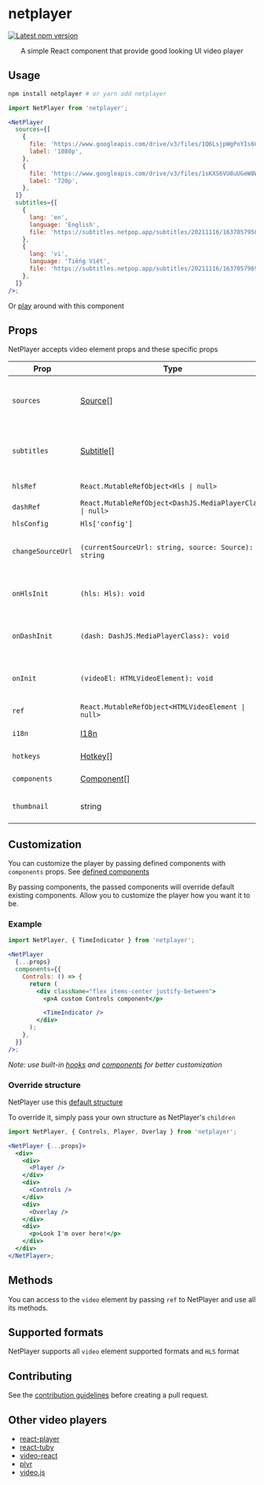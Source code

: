# netplayer

<a href='https://www.npmjs.com/package/netplayer'>
  <img src='https://img.shields.io/npm/v/netplayer.svg' alt='Latest npm version'>
</a>

<p align='center'>
  A simple React component that provide good looking UI video player
</p>

## Usage

```bash
npm install netplayer # or yarn add netplayer
```

```jsx
import NetPlayer from 'netplayer';

<NetPlayer
  sources={[
    {
      file: 'https://www.googleapis.com/drive/v3/files/1Q6LsjpWgPoYIs6GaD8G6lNZRM2-VJXAY?alt=media&key=AIzaSyCFwU3MAtwS2TgPPEObV-hDXexH83ae1Fs',
      label: '1080p',
    },
    {
      file: 'https://www.googleapis.com/drive/v3/files/1sKXS6VU8uUGeW8WPKDp2dXxwAJ96Tk9c?alt=media&key=AIzaSyCFwU3MAtwS2TgPPEObV-hDXexH83ae1Fs',
      label: '720p',
    },
  ]}
  subtitles={[
    {
      lang: 'en',
      language: 'English',
      file: 'https://subtitles.netpop.app/subtitles/20211116/1637057950304_国王排名 2_英语.srt',
    },
    {
      lang: 'vi',
      language: 'Tiếng Việt',
      file: 'https://subtitles.netpop.app/subtitles/20211116/1637057969656_国王排名 2_越南语.srt',
    },
  ]}
/>;
```

Or [play](https://hoangvu12.github.io/netplayer/) around with this component

## Props

NetPlayer accepts video element props and these specific props

| Prop              | Type                                                                                                   | Description                                                 | Default                                                                                                         | Required |
| ----------------- | ------------------------------------------------------------------------------------------------------ | ----------------------------------------------------------- | --------------------------------------------------------------------------------------------------------------- | -------- |
| `sources`         | [Source](https://github.com/hoangvu12/netplayer/blob/main/src/types/types.ts#L1)[]                     | An array of sources contain `file`, `label` and `type`      | `null`                                                                                                          | `true`   |
| `subtitles`       | [Subtitle](https://github.com/hoangvu12/netplayer/blob/main/src/types/types.ts#L6)[]                   | An array of subtitles contain `file`, `lang` and `language` | `null`                                                                                                          | `false`  |
| `hlsRef`          | `React.MutableRefObject<Hls \| null>`                                                                  | `hls.js` instance ref                                       | `React.createRef()`                                                                                             | `false`  |
| `dashRef`         | `React.MutableRefObject<DashJS.MediaPlayerClass \| null>`                                              | `dashjs` instance ref                                       | `React.createRef()`                                                                                             | `false`  |
| `hlsConfig`       | `Hls['config']`                                                                                        | `hls.js` config                                             | `{}`                                                                                                            | `false`  |
| `changeSourceUrl` | `(currentSourceUrl: string, source: Source): string`                                                   | A function that modify given source url (`hls` only)        | `() => null`                                                                                                    | `false`  |
| `onHlsInit`       | `(hls: Hls): void`                                                                                     | A function that called after hls.js initialization          | `() => null`                                                                                                    | `false`  |
| `onDashInit`      | `(dash: DashJS.MediaPlayerClass): void`                                                                | A function that called after dashjs initialization          | `() => null`                                                                                                    | `false`  |
| `onInit`          | `(videoEl: HTMLVideoElement): void`                                                                    | A function that called after video initialization           | `() => null`                                                                                                    | `false`  |
| `ref`             | `React.MutableRefObject<HTMLVideoElement \| null>`                                                     | `video` element ref                                         | `null`                                                                                                          | `false`  |
| `i18n`            | [I18n](https://github.com/hoangvu12/netplayer/blob/main/src/contexts/VideoPropsContext.tsx#L41)        | Translations                                                | [Default Translations](https://github.com/hoangvu12/netplayer/blob/main/src/contexts/VideoPropsContext.tsx#L69) | `false`  |
| `hotkeys`         | [Hotkey](https://github.com/hoangvu12/netplayer/blob/main/src/types/types.ts#L25)[]                    | Hotkeys (shortcuts)                                         | [Default Hotkeys](https://github.com/hoangvu12/netplayer/blob/main/src/contexts/VideoPropsContext.tsx#L99)      | `false`  |
| `components`      | [Component](https://github.com/hoangvu12/netplayer/blob/main/src/contexts/VideoPropsContext.tsx#L99)[] | See [Customization](#customization)                         | [Default components](https://github.com/hoangvu12/netplayer/blob/main/src/contexts/VideoPropsContext.tsx#L46)   | `false`  |
| `thumbnail`       | string                                                                                                 | Thumbnails on progress bar hover                            | `null`                                                                                                          | `false`  |

## Customization

You can customize the player by passing defined components with `components` props. See [defined components](https://github.com/hoangvu12/netplayer/blob/main/src/contexts/VideoPropsContext.tsx#L46)

By passing components, the passed components will override default existing components. Allow you to customize the player how you want it to be.

### Example

```jsx
import NetPlayer, { TimeIndicator } from 'netplayer';

<NetPlayer
  {...props}
  components={{
    Controls: () => {
      return (
        <div className="flex items-center justify-between">
          <p>A custom Controls component</p>

          <TimeIndicator />
        </div>
      );
    },
  }}
/>;
```

_Note: use built-in [hooks](https://github.com/hoangvu12/netplayer/tree/main/src/hooks) and [components](https://github.com/hoangvu12/netplayer/tree/main/src/components) for better customization_

### Override structure

NetPlayer use this [default structure](https://github.com/hoangvu12/netplayer/blob/main/src/components/DefaultUI/DefaultUI.tsx)

To override it, simply pass your own structure as NetPlayer's `children`

```jsx
import NetPlayer, { Controls, Player, Overlay } from 'netplayer';

<NetPlayer {...props}>
  <div>
    <div>
      <Player />
    </div>
    <div>
      <Controls />
    </div>
    <div>
      <Overlay />
    </div>
    <div>
      <p>Look I'm over here!</p>
    </div>
  </div>
</NetPlayer>;
```

## Methods

You can access to the `video` element by passing `ref` to NetPlayer and use all its methods.

## Supported formats

NetPlayer supports all `video` element supported formats and `HLS` format

## Contributing

See the [contribution guidelines](github.com/hoangvu12/netplayer/blob/main/CONTRIBUTING.md) before creating a pull request.

## Other video players

- [react-player](https://github.com/CookPete/react-player)
- [react-tuby](https://github.com/napthedev/react-tuby)
- [video-react](https://github.com/video-react/video-react)
- [plyr](https://github.com/sampotts/plyr)
- [video.js](https://github.com/videojs/video.js)
